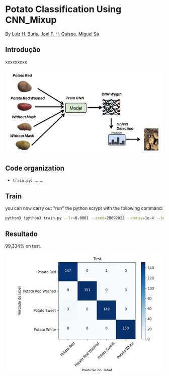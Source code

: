 # Potato Classification Using CNN_Mixup


By [Luiz H. Buris](http://), [Joel F. H. Quispe](http://), [Miguel Sá](http://)


## Introdução

xxxxxxxxx


![](https://github.com/henriqueburis/Potato_Classification_CNN/blob/main/fig/Capturar.PNG)

## Code organization

- `train.py`: .........



## Train
you can now carry out "run" the python scrypt with the following command:

```sh
python3 !python3 train.py --lr=0.0001 --seed=28092022 --decay=1e-4 --batch-size 20 --epoch 200

```

## Resultado
99,334% on test.

<p align="center">
<img src="./fig/confusion_matrix.png" width="500px"></img>
</p>

